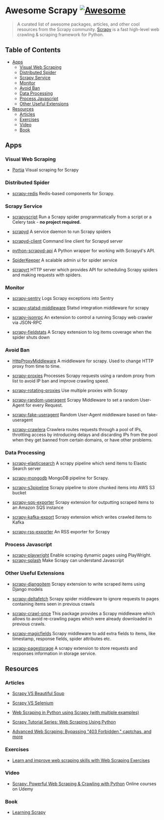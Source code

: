 # Awesome Scrapy [![Awesome](https://cdn.rawgit.com/sindresorhus/awesome/d7305f38d29fed78fa85652e3a63e154dd8e8829/media/badge.svg)](https://github.com/sindresorhus/awesome) 

> A curated list of awesome packages, articles, and other cool resources from the Scrapy community.
> [Scrapy](https://github.com/scrapy/scrapy) is a fast high-level web crawling & scraping framework for Python.

## Table of Contents

- [Apps](#apps)
    - [Visual Web Scraping](#visual-web-scraping)
    - [Distributed Spider](#distributed-spider)
    - [Scrapy Service](#scrapy-service)
    - [Monitor](#monitor)
    - [Avoid Ban](#avoid-ban)
    - [Data Processing](#data-processing)
    - [Process Javascript](#process-javascript)
    - [Other Useful Extensions](#other-useful-extensions)
- [Resources](#resources)
    - [Articles](#articles)
    - [Exercises](#exercises)
    - [Video](#video)
    - [Book](#book)

## Apps

### Visual Web Scraping

* [Portia](https://github.com/scrapinghub/portia) Visual scraping for Scrapy

### Distributed Spider

* [scrapy-redis](https://github.com/rmax/scrapy-redis) Redis-based components for Scrapy.

### Scrapy Service

* [scrapyscript](https://github.com/jschnurr/scrapyscript) Run a Scrapy spider programmatically from a script or a Celery task - **no project required.**

* [scrapyd](https://github.com/scrapy/scrapyd) A service daemon to run Scrapy spiders

* [scrapyd-client](https://github.com/scrapy/scrapyd-client) Command line client for Scrapyd server

* [python-scrapyd-api](https://github.com/djm/python-scrapyd-api) A Python wrapper for working with Scrapyd's API.

* [SpiderKeeper](https://github.com/DormyMo/SpiderKeeper) A scalable admin ui for spider service

* [scrapyrt](https://github.com/scrapinghub/scrapyrt) HTTP server which provides API for scheduling Scrapy spiders and making requests with spiders.

### Monitor

* [scrapy-sentry](https://github.com/llonchj/scrapy-sentry) Logs Scrapy exceptions into Sentry

* [scrapy-statsd-middleware](https://github.com/zachgoldstein/scrapy-statsd) Statsd integration middleware for scrapy

* [scrapy-jsonrpc](https://github.com/scrapy-plugins/scrapy-jsonrpc) An extension to control a running Scrapy web crawler via JSON-RPC

* [scrapy-fieldstats](https://github.com/stummjr/scrapy-fieldstats) A Scrapy extension to log items coverage when the spider shuts down

### Avoid Ban

* [HttpProxyMiddleware](https://github.com/kohn/HttpProxyMiddleware) A middleware for scrapy. Used to change HTTP proxy from time to time.

* [scrapy-proxies](https://github.com/aivarsk/scrapy-proxies) Processes Scrapy requests using a random proxy from list to avoid IP ban and improve crawling speed.

* [scrapy-rotating-proxies](https://github.com/TeamHG-Memex/scrapy-rotating-proxies) Use multiple proxies with Scrapy

* [scrapy-random-useragent](https://github.com/cnu/scrapy-random-useragent) Scrapy Middleware to set a random User-Agent for every Request.

* [scrapy-fake-useragent](https://github.com/alecxe/scrapy-fake-useragent) Random User-Agent middleware based on fake-useragent

* [scrapy-crawlera](https://github.com/scrapy-plugins/scrapy-crawlera) Crawlera routes requests through a pool of IPs, throttling access by introducing delays and discarding IPs from the pool when they get banned from certain domains, or have other problems.

### Data Processing

* [scrapy-elasticsearch](https://github.com/knockrentals/scrapy-elasticsearch) A scrapy pipeline which send items to Elastic Search server

* [scrapy-mongodb](https://github.com/sebdah/scrapy-mongodb) MongoDB pipeline for Scrapy.

* [scrapy-s3pipeline](https://github.com/orangain/scrapy-s3pipeline) Scrapy pipeline to store chunked items into AWS S3 bucket

* [scrapy-sqs-exporter](https://github.com/multiplechoice/scrapy-sqs-exporter) Scrapy extension for outputting scraped items to an Amazon SQS instance

* [scrapy-kafka-export](https://github.com/TeamHG-Memex/scrapy-kafka-export) Scrapy extension which writes crawled items to Kafka

* [scrapy-rss-exporter](https://github.com/ljanyst/scrapy-rss-exporter) An RSS exporter for Scrapy

### Process Javascript

* [scrapy-playwright](https://github.com/scrapy-plugins/scrapy-playwright) Enable scraping dynamic pages using PlayWright.
* [scrapy-splash](https://github.com/scrapy-plugins/scrapy-splash) Make Scrapy can understand Javascript

### Other Useful Extensions

* [scrapy-djangoitem](https://github.com/scrapy-plugins/scrapy-djangoitem) Scrapy extension to write scraped items using Django models

* [scrapy-deltafetch](https://github.com/scrapy-plugins/scrapy-deltafetch) Scrapy spider middleware to ignore requests to pages containing items seen in previous crawls

* [scrapy-crawl-once](https://github.com/TeamHG-Memex/scrapy-crawl-once) This package provides a Scrapy middleware which allows to avoid re-crawling pages which were already downloaded in previous crawls.

* [scrapy-magicfields](https://github.com/scrapy-plugins/scrapy-magicfields) Scrapy middleware to add extra fields to items, like timestamp, response fields, spider attributes etc.

* [scrapy-pagestorage](https://github.com/scrapy-plugins/scrapy-pagestorage) A scrapy extension to store requests and responses information in storage service.

## Resources

### Articles

* [Scrapy VS Beautiful Soup](https://blog.michaelyin.info/2017/08/10/scrapy-tutorial-1-scrapy-vs-beautiful-soup/)

* [Scrapy VS Selenium](https://blog.michaelyin.info/2017/11/06/web-scraping-framework-review-scrapy-vs-selenium/)

* [Web Scraping in Python using Scrapy (with multiple examples)](https://www.analyticsvidhya.com/blog/2017/07/web-scraping-in-python-using-scrapy/)

* [Scrapy Tutorial Series: Web Scraping Using Python](https://www.accordbox.com/blog/scrapy-tutorial-series-web-scraping-using-python/)

* [Advanced Web Scraping: Bypassing "403 Forbidden," captchas, and more](http://sangaline.com/post/advanced-web-scraping-tutorial/)

### Exercises

* [Learn and improve web scraping skills with Web Scraping Exercises](https://scrapingclub.com/)

### Video

* [Scrapy: Powerful Web Scraping & Crawling with Python](https://www.udemy.com/scrapy-tutorial-web-scraping-with-python/) Online courses on Udemy

### Book

* [Learning Scrapy](https://www.amazon.com/dp/B0166Y6Z70/ref=dp-kindle-redirect?_encoding=UTF8&btkr=1)

